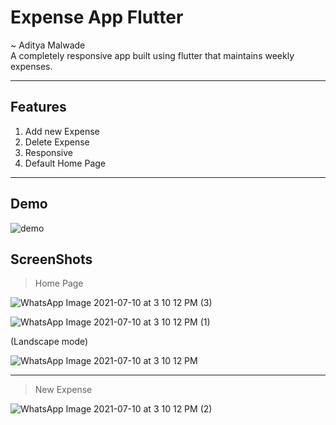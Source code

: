 # Expense App Flutter
~ Aditya Malwade </br>
A completely responsive app built using flutter that maintains weekly expenses.
***

## Features
1. Add new Expense
2. Delete Expense
3. Responsive
4. Default Home Page
***

## Demo
![demo](https://github.com/aditya491929/Expense_App_Flutter/blob/master/Gif1.gif)

## ScreenShots
> Home Page

![WhatsApp Image 2021-07-10 at 3 10 12 PM (3)](https://user-images.githubusercontent.com/69159108/125159055-a08cf800-e192-11eb-8bc7-c007d5dba0e1.jpeg)

![WhatsApp Image 2021-07-10 at 3 10 12 PM (1)](https://user-images.githubusercontent.com/69159108/125159058-a256bb80-e192-11eb-9e55-d0a491249fa6.jpeg)

(Landscape mode)

![WhatsApp Image 2021-07-10 at 3 10 12 PM](https://user-images.githubusercontent.com/69159108/125159056-a1258e80-e192-11eb-9ec6-606fbe9f1db8.jpeg)


***
> New Expense

![WhatsApp Image 2021-07-10 at 3 10 12 PM (2)](https://user-images.githubusercontent.com/69159108/125159059-a256bb80-e192-11eb-91cb-ee3cdf0c8cb3.jpeg)

